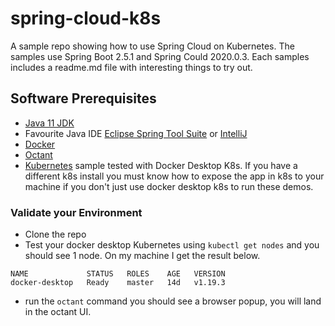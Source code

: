 # spring-cloud-k8s

A sample repo showing how to use Spring Cloud on Kubernetes. The samples use Spring Boot 2.5.1 
and Spring Could 2020.0.3. Each samples includes a readme.md file with interesting things 
to try out.


## Software Prerequisites

* [Java 11 JDK](https://adoptopenjdk.net/)
* Favourite Java IDE [Eclipse Spring Tool Suite](https://spring.io/tools) or [IntelliJ](https://www.jetbrains.com/idea/download)
* [Docker](https://www.docker.com/products/docker-desktop)
* [Octant](https://github.com/vmware-tanzu/octant#installation)
* [Kubernetes](https://kubernetes.io/) sample tested with Docker Desktop K8s. If you have a different k8s install you must know how to expose the app in k8s to your machine  if you don't just use docker desktop k8s to run these demos.

### Validate your Environment

* Clone the repo
* Test your docker desktop Kubernetes using `kubectl get nodes` and you should see 1 node. On my machine
  I get the result below.
```
NAME             STATUS   ROLES    AGE   VERSION
docker-desktop   Ready    master   14d   v1.19.3
```
* run the `octant` command you should see a browser popup, you will land in the octant UI. 

